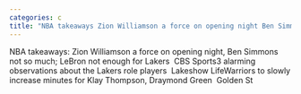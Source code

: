 ```yaml
---
categories: c
title: "NBA takeaways Zion Williamson a force on opening night Ben Simmons not so much LeBron not enough for Lakers  CBS Sports"
---
```

NBA takeaways: Zion Williamson a force on opening night, Ben Simmons not so much; LeBron not enough for Lakers&nbsp;&nbsp;CBS Sports3 alarming observations about the Lakers role players&nbsp;&nbsp;Lakeshow LifeWarriors to slowly increase minutes for Klay Thompson, Draymond Green&nbsp;&nbsp;Golden St